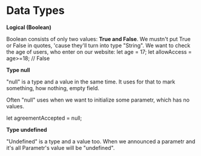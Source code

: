 # Data Types

**Logical (Boolean)**

Boolean consists of only two values: **True and False**.
We mustn't put True or False in quotes, 'cause they'll turn into type "String".
We want to check the age of users, who enter on our website:
let age = 17;
let allowAccess = age>=18; // False


**Type null**

"null" is a type and a value in the same time. It uses for that to mark something, how nothing, empty field.

Often "null" uses when we want to initialize some parametr, which has no values.

let agreementAccepted = null;

**Type undefined**

"Undefined" is a type and a value too. When we announced a parametr and it's all Parametr's value will be "undefined".
